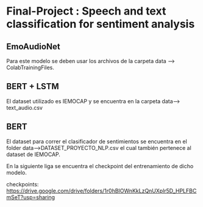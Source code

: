 # Final-Project : Speech and text classification for sentiment analysis
## EmoAudioNet
Para este modelo se deben usar los archivos de la carpeta data --> ColabTrainingFiles.
## BERT + LSTM
El dataset utilizado es IEMOCAP y se encuentra en la carpeta data--> text_audio.csv
## BERT 
El dataset para correr el clasificador de sentimientos se encuentra en el folder data-->DATASET_PROYECTO_NLP.csv el cual también pertenece al dataset de IEMOCAP.

En la siguiente liga se encuentra el checkpoint del entrenamiento de dicho modelo. 

checkpoints: https://drive.google.com/drive/folders/1r0hBIOWnKkLzQnUXplr5D_HPLFBCmSeT?usp=sharing
